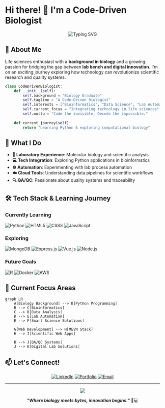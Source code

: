 # Hi there! 👋 I'm a Code-Driven Biologist

<div align="center">
  <img src="https://readme-typing-svg.herokuapp.com?font=Fira+Code&pause=1000&color=36BCF7&center=true&vCenter=true&width=435&lines=Code+the+invisible.;Decode+the+impossible.;Biology+%2B+Technology+%3D+Innovation" alt="Typing SVG" />
</div>

## 🧬 About Me

Life sciences enthusiast with a **background in biology** and a growing passion for bridging the gap between **lab bench and digital innovation**. I'm on an exciting journey exploring how technology can revolutionize scientific research and quality systems.

```python
class CodeDrivenBiologist:
    def __init__(self):
        self.background = "Biology Graduate"
        self.tagline = "A Code-Driven Biologist"
        self.interests = ["Bioinformatics", "Data Science", "Lab Automation", "QA/QC Systems"]
        self.current_focus = "Integrating technology in life sciences"
        self.motto = "Code the invisible. Decode the impossible."
    
    def current_journey(self):
        return "Learning Python & exploring computational biology"
```

## 🔬 What I Do

- **🧪 Laboratory Experience**: Molecular biology and scientific analysis
- **💻 Tech Integration**: Exploring Python applications in bioinformatics
- **⚙️ Automation**: Experimenting with lab process automation
- **☁️ Cloud Tools**: Understanding data pipelines for scientific workflows
- **🔍 QA/QC**: Passionate about quality systems and traceability

## 🛠️ Tech Stack & Learning Journey

### Currently Learning
![Python](https://img.shields.io/badge/Python-3776AB?style=for-the-badge&logo=python&logoColor=white)
![HTML5](https://img.shields.io/badge/HTML5-E34F26?style=for-the-badge&logo=html5&logoColor=white)
![CSS3](https://img.shields.io/badge/CSS3-1572B6?style=for-the-badge&logo=css3&logoColor=white)
![JavaScript](https://img.shields.io/badge/JavaScript-F7DF1E?style=for-the-badge&logo=javascript&logoColor=black)

### Exploring
![MongoDB](https://img.shields.io/badge/MongoDB-47A248?style=for-the-badge&logo=mongodb&logoColor=white)
![Express.js](https://img.shields.io/badge/Express.js-000000?style=for-the-badge&logo=express&logoColor=white)
![Vue.js](https://img.shields.io/badge/Vue.js-4FC08D?style=for-the-badge&logo=vue.js&logoColor=white)
![Node.js](https://img.shields.io/badge/Node.js-339933?style=for-the-badge&logo=node.js&logoColor=white)

### Future Goals
![R](https://img.shields.io/badge/R-276DC3?style=for-the-badge&logo=r&logoColor=white)
![Docker](https://img.shields.io/badge/Docker-2496ED?style=for-the-badge&logo=docker&logoColor=white)
![AWS](https://img.shields.io/badge/AWS-232F3E?style=for-the-badge&logo=amazon-aws&logoColor=white)

## 🎯 Current Focus Areas

```mermaid
graph LR
    A[Biology Background] --> B[Python Programming]
    B --> C[Bioinformatics]
    C --> D[Data Analysis]
    D --> E[Lab Automation]
    E --> F[Smart Science Solutions]
    
    G[Web Development] --> H[MEVN Stack]
    H --> I[Scientific Web Apps]
    
    B --> J[QA/QC Systems]
    J --> K[Digital Lab Solutions]
```

## 📫 Let's Connect!

<div align="center">
  
[![LinkedIn](https://img.shields.io/badge/LinkedIn-0077B5?style=for-the-badge&logo=linkedin&logoColor=white)](https://linkedin.com/in/yourprofile)
[![Portfolio](https://img.shields.io/badge/Portfolio-FF5722?style=for-the-badge&logo=todoist&logoColor=white)](https://yourportfolio.com)
[![Email](https://img.shields.io/badge/Email-D14836?style=for-the-badge&logo=gmail&logoColor=white)](mailto:your.email@example.com)

</div>

---

<div align="center">
  <img src="https://komarev.com/ghpvc/?username=yourusername&color=blueviolet&style=flat-square&label=Profile+Views" />
  
  ***"Where biology meets bytes, innovation begins."*** 🧬💻
</div>

